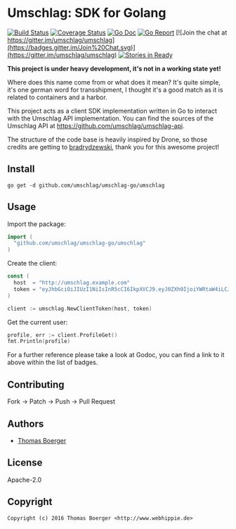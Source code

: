 # Umschlag: SDK for Golang

[![Build Status](http://github.dronehippie.de/api/badges/umschlag/umschlag-go/status.svg)](http://github.dronehippie.de/umschlag/umschlag-go)
[![Coverage Status](http://coverage.dronehippie.de/badges/umschlag/umschlag-go/coverage.svg)](http://coverage.dronehippie.de/umschlag/umschlag-go)
[![Go Doc](https://godoc.org/github.com/umschlag/umschlag-go?status.svg)](http://godoc.org/github.com/umschlag/umschlag-go)
[![Go Report](http://goreportcard.com/badge/github.com/umschlag/umschlag-go)](http://goreportcard.com/report/github.com/umschlag/umschlag-go)
[![Join the chat at https://gitter.im/umschlag/umschlag](https://badges.gitter.im/Join%20Chat.svg)](https://gitter.im/umschlag/umschlag)
[![Stories in Ready](https://badge.waffle.io/umschlag/umschlag-api.svg?label=ready&title=Ready)](http://waffle.io/umschlag/umschlag-api)

**This project is under heavy development, it's not in a working state yet!**

Where does this name come from or what does it mean? It's quite simple, it's one
german word for transshipment, I thought it's a good match as it is related to
containers and a harbor.

This project acts as a client SDK implementation written in Go to interact with
the Umschlag API implementation. You can find the sources of the Umschlag API at
https://github.com/umschlag/umschlag-api.

The structure of the code base is heavily inspired by Drone, so those credits
are getting to [bradrydzewski](https://github.com/bradrydzewski), thank you for
this awesome project!


## Install

```
go get -d github.com/umschlag/umschlag-go/umschlag
```


## Usage

Import the package:

```go
import (
  "github.com/umschlag/umschlag-go/umschlag"
)
```

Create the client:

```go
const (
  host  = "http://umschlag.example.com"
  token = "eyJhbGciOiJIUzI1NiIsInR5cCI6IkpXVCJ9.eyJ0ZXh0IjoiYWRtaW4iLCJ0eXBlIjoidXNlciJ9.rm4cq4Jupb8BvvDdbwyVwC3rr_WDpdEbCTO0-DCYTWQ"
)

client := umschlag.NewClientToken(host, token)
```

Get the current user:

```go
profile, err := client.ProfileGet()
fmt.Println(profile)
```

For a further reference please take a look at Godoc, you can find a link to it
above within the list of badges.


## Contributing

Fork -> Patch -> Push -> Pull Request


## Authors

* [Thomas Boerger](https://github.com/tboerger)


## License

Apache-2.0


## Copyright

```
Copyright (c) 2016 Thomas Boerger <http://www.webhippie.de>
```

